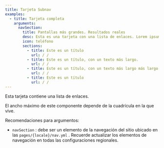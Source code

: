 ```yaml
---
title: Tarjeta Subnav
examples:
  - title: Tarjeta completa
    arguments:
      navSection:
        title: Pantallas más grandes. Resultados reales
        desc: Esta es una tarjeta con una lista de enlaces. Lorem ipsum dolor sit amet, consectetur adipiscing elit. Duis tempor est nec ante suscipit suscipit. Nullam euismod vel dui vitae pellentesque.
        icon: teléfono
        sections:
          - title: Este es un título
            url: / /
          - title: Este es un título, con un texto más largo.
            url: / /
          - title: Este es un título, con un texto más largo más largo
            url: / /
          - title: Este es un título
            url: / /
---
```


Esta tarjeta contiene una lista de enlaces.

El ancho máximo de este componente depende de la cuadrícula en la que vive.

Recomendaciones para argumentos:

- `navSection` : debe ser un elemento de la navegación del sitio ubicado en las `pages/{locale}/nav.yml` . Recuerde actualizar los elementos de navegación en todas las configuraciones regionales.
